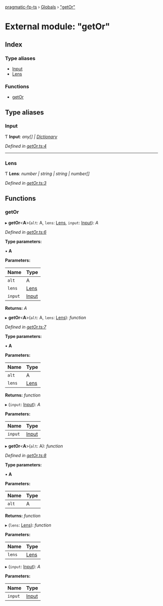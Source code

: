 [pragmatic-fp-ts](../README.md) › [Globals](../globals.md) › ["getOr"](_getor_.md)

# External module: "getOr"

## Index

### Type aliases

* [Input](_getor_.md#input)
* [Lens](_getor_.md#lens)

### Functions

* [getOr](_getor_.md#getor)

## Type aliases

###  Input

Ƭ **Input**: *any[] | [Dictionary](_types_.md#dictionary)*

*Defined in [getOr.ts:4](https://github.com/hermann-p/pragmatic-fp-ts/blob/65c599f/src/getOr.ts#L4)*

___

###  Lens

Ƭ **Lens**: *number | string | string | number[]*

*Defined in [getOr.ts:3](https://github.com/hermann-p/pragmatic-fp-ts/blob/65c599f/src/getOr.ts#L3)*

## Functions

###  getOr

▸ **getOr**<**A**>(`alt`: A, `lens`: [Lens](_getor_.md#lens), `input`: [Input](_getor_.md#input)): *A*

*Defined in [getOr.ts:6](https://github.com/hermann-p/pragmatic-fp-ts/blob/65c599f/src/getOr.ts#L6)*

**Type parameters:**

▪ **A**

**Parameters:**

Name | Type |
------ | ------ |
`alt` | A |
`lens` | [Lens](_getor_.md#lens) |
`input` | [Input](_getor_.md#input) |

**Returns:** *A*

▸ **getOr**<**A**>(`alt`: A, `lens`: [Lens](_getor_.md#lens)): *function*

*Defined in [getOr.ts:7](https://github.com/hermann-p/pragmatic-fp-ts/blob/65c599f/src/getOr.ts#L7)*

**Type parameters:**

▪ **A**

**Parameters:**

Name | Type |
------ | ------ |
`alt` | A |
`lens` | [Lens](_getor_.md#lens) |

**Returns:** *function*

▸ (`input`: [Input](_getor_.md#input)): *A*

**Parameters:**

Name | Type |
------ | ------ |
`input` | [Input](_getor_.md#input) |

▸ **getOr**<**A**>(`alt`: A): *function*

*Defined in [getOr.ts:8](https://github.com/hermann-p/pragmatic-fp-ts/blob/65c599f/src/getOr.ts#L8)*

**Type parameters:**

▪ **A**

**Parameters:**

Name | Type |
------ | ------ |
`alt` | A |

**Returns:** *function*

▸ (`lens`: [Lens](_getor_.md#lens)): *function*

**Parameters:**

Name | Type |
------ | ------ |
`lens` | [Lens](_getor_.md#lens) |

▸ (`input`: [Input](_getor_.md#input)): *A*

**Parameters:**

Name | Type |
------ | ------ |
`input` | [Input](_getor_.md#input) |
